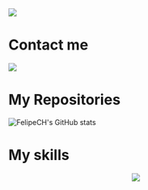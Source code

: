 <img src="https://readme-typing-svg.herokuapp.com/?font=Righteous&size=35&center=true&vCenter=true&width=500&height=70&duration=4000&lines=Hi+There!+👋;+I'm+FelipeCH!;" />
<h1>Contact me</h1>

<a href="https://t.me/FelipeCH23937">
<img src="https://img.shields.io/badge/Telegram-2CA5E0?style=for-the-badge&logo=telegram&logoColor=white"><br></a>
<h1>My Repositories</h1>

![FelipeCH's GitHub stats](https://github-readme-stats.vercel.app/api?username=lipef23937&show_icons=true&theme=dracula)


  <h1> My skills </h1>
<p align="center">
  <a href="https://skillicons.dev">
    <img src="https://skillicons.dev/icons?i=git,androidstudio,js,css,html" />
  </a>
</p>
